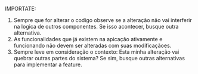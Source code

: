 IMPORTATE: 
1. Sempre que for alterar o codigo observe se a alteração não vai interferir na logica de outros componentes. Se isso acontecer, busque outra alternativa.
2. As funcionalidades que já existem na apicação ativamente e funcionando não devem ser alteradas com suas modificaçãoes.
3. Sempre leve em consideração o contexto: Esta minha alteração vai quebrar outras partes do sistema? Se sim, busque outras alternativas para implementar a feature.